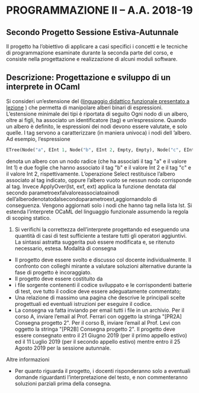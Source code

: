 # PROGRAMMAZIONE II – A.A. 2018-19
## Secondo Progetto Sessione Estiva-Autunnale
Il progetto ha l’obiettivo di applicare a casi specifici i concetti e le tecniche di programmazione esaminate durante la seconda parte del corso, e consiste nella progettazione e realizzazione di alcuni moduli software.
## Descrizione: Progettazione e sviluppo di un interprete in OCaml
Si consideri un’estensione del ([linguaggio didattico funzionale presentato a lezione](evalFunEnvFull.ml)
) che permetta di manipolare alberi binari di espressioni. L’estensione minimale dei tipi è riportata di seguito
Ogni nodo di un albero, oltre ai figli, ha associato un identificatore (tag) e un’espressione. Quando un albero è definito, le espressioni dei nodi devono essere valutate, e solo quelle. I tag servono a caratterizzare (in maniera univoca) i nodi dell ’albero.
Ad esempio, l’espressione
```ocaml
ETree(Node("a", EInt 1, Node("b", EInt 2, Empty, Empty), Node("c", EInt 2, Empty, Empty))
```
denota un albero con un nodo radice (che ha associati il tag "a" e il valore Int 1) e due foglie che hanno associato il tag "b" e il valore Int 2 e il tag "c" e il valore Int 2, rispettivamente.
L’operazione Select restituisce l’albero associato al tag indicato, oppure l’albero vuoto se nessun nodo corrisponde al tag. Invece ApplyOver(lst, exf, ext) applica la funzione denotata dal secondo parametroexfalvaloreassociatoainodi dell’alberodenotatodalsecondoparametroext,aggiornandolo di conseguenza. Vengono aggiornati solo i nodi che hanno tag nella lista lst.
Si estenda l’interprete OCaML del linguaggio funzionale assumendo la regola di scoping statico.
1. Si verifichi la correttezza dell’interprete progettando ed eseguendo una quantità di casi di test sufficiente a testare tutti gli operatori aggiuntivi.
La sintassi astratta suggerita può essere modificata e, se ritenuto necessario, estesa.
Modalità di consegna
* Il progetto deve essere svolto e discusso col docente individualmente. Il confronto con colleghi mirante a valutare soluzioni alternative durante la fase di progetto è incoraggiato.
* Il progetto deve essere costituito da
* i file sorgente contenenti il codice sviluppato e le corrispondenti batterie di test, ove tutto il
codice deve essere adeguatamente commentato;        
* Una relazione di massimo una pagina che descrive le principali scelte progettuali ed eventuali istruzioni per eseguire il codice.
* La consegna va fatta inviando per email tutti i file in un archivio. Per il corso A, inviare l’email al Prof. Ferrari con oggetto la stringa "[PR2A] Consegna progetto 2". Per il corso B, inviare l’email al Prof. Levi con oggetto la stringa "[PR2B] Consegna progetto 2". Il progetto deve essere consegnato entro il 21 Giugno 2019 (per il primo appello estivo) ed il 11 Luglio 2019 (per il secondo appello estivo) mentre entro il 25 Agosto 2019 per la sessione autunnale.

Altre informazioni
* Per quanto riguarda il progetto, i docenti risponderanno solo a eventuali domande riguardanti l’interpretazione del testo, e non commenteranno soluzioni parziali prima della consegna.
